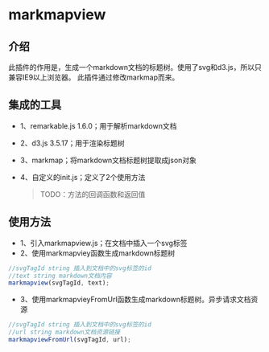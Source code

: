 # markmapview
## 介绍

此插件的作用是，生成一个markdown文档的标题树。使用了svg和d3.js，所以只兼容IE9以上浏览器。
此插件通过修改markmap而来。

## 集成的工具

- 1、remarkable.js 1.6.0；用于解析markdown文档
- 2、d3.js 3.5.17；用于渲染标题树
- 3、markmap；将markdown文档标题树提取成json对象
- 4、自定义的init.js；定义了2个使用方法

	> TODO：方法的回调函数和返回值

## 使用方法

- 1、引入markmapview.js；在文档中插入一个svg标签
- 2、使用markmapviey函数生成markdown标题树

````javascript
//svgTagId string 插入到文档中的svg标签的id
//text string markdown文档内容
markmapview(svgTagId, text);
````

- 3、使用markmapvieyFromUrl函数生成markdown标题树。异步请求文档资源

````javascript
//svgTagId string 插入到文档中的svg标签的id
//url string markdown文档资源链接
markmapviewFromUrl(svgTagId, url);
````
